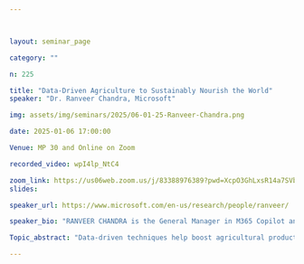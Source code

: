 ```yaml
---



layout: seminar_page

category: ""

n: 225

title: "Data-Driven Agriculture to Sustainably Nourish the World"
speaker: "Dr. Ranveer Chandra, Microsoft"

img: assets/img/seminars/2025/06-01-25-Ranveer-Chandra.png

date: 2025-01-06 17:00:00 

Venue: MP 30 and Online on Zoom

recorded_video: wpI4lp_NtC4

zoom_link: https://us06web.zoom.us/j/83388976389?pwd=XcpO3GhLxsR14a7SVbPx33HQQa1jbt.1 
slides: 

speaker_url: https://www.microsoft.com/en-us/research/people/ranveer/

speaker_bio: "RANVEER CHANDRA is the General Manager in M365 Copilot and the Chief Technology Officer of Agri-Food at Microsoft. Previously, Dr. Chandra has held various leadership roles, including the Managing Director for Research for Industry, Chief Scientist of Microsoft Azure Global, and Head of Networking Research at Microsoft Research, Redmond. His research has shipped in multiple Microsoft products, including XBOX, Azure, and Windows. He is the inventor of Microsoft FarmBeats—Big Data, AI, Cloud & Edge for Agriculture, which is a Microsoft product, and is being used by multiple agri-food companies. FarmBeats was featured by Bill Gates on GatesNotes, and he has been invited to present to the Secretary of Agriculture, and on TV White Spaces to the FCC Chairman. Dr. Chandra has published more than 100 papers and holds over 125 patents granted by the USPTO. He is an IEEE Fellow and ACM Fellow, and has won several awards, including the MIT Technology Review’s Top Innovators Under 35 and was recognized by the Newsweek magazine as America’s 50 most Disruptive Innovators (2021). Dr. Chandra has an undergraduate degree from IIT Kharagpur, India and a Ph.D. in Computer Science from Cornell University."

Topic_abstract: "Data-driven techniques help boost agricultural productivity by increasing yields, reducing losses and cutting down input costs. However, these techniques have seen sparse adoption owing to high costs of manual data collection and limited connectivity solutions. In this talk we will describe our innovations that leverage Internet of Things, Artificial Intelligence, and Edge Compute in the Farm and Space, to help make affordable digital agriculture solutions. We will also present our product based on this research, which is in preview, and can be used by partners to build their digital agriculture solutions, and how Generative AI can help transform digital agriculture."

---
```

 
